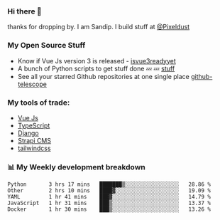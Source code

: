### Hi there 👋

thanks for dropping by.
I am Sandip. I build stuff at [@Pixeldust](github.com/pixeldust-in/)

###  **My Open Source Stuff**

 - Know if Vue Js version 3 is released -  [isvue3readyyet](https://github.com/sandiprb/isvue3readyyet)
 - A bunch of Python scripts to get stuff done 💤 💤 [stuff](https://github.com/sandiprb/stuff)
 - See all your starred Github repositories at one single place [github-telescope](https://github.com/sandiprb/github-telescope)



###  **My tools of trade:**
 - [Vue Js](https://github.com/vuejs/vue/)
 - [TypeScript](https://github.com/microsoft/TypeScript)
 - [Django](github.com/django/django)
 - [Strapi CMS](github.com/strapi/strapi)
 - [tailwindcss](https://github.com/tailwindlabs/tailwindcss)


###  📊 **My Weekly development breakdown**
<!--START_SECTION:waka-->

```text
Python       3 hrs 17 mins   ███████▒░░░░░░░░░░░░░░░░░   28.86 %
Other        2 hrs 10 mins   ████▓░░░░░░░░░░░░░░░░░░░░   19.09 %
YAML         1 hr 41 mins    ███▓░░░░░░░░░░░░░░░░░░░░░   14.79 %
JavaScript   1 hr 31 mins    ███▒░░░░░░░░░░░░░░░░░░░░░   13.37 %
Docker       1 hr 30 mins    ███▒░░░░░░░░░░░░░░░░░░░░░   13.26 %
```

<!--END_SECTION:waka-->

